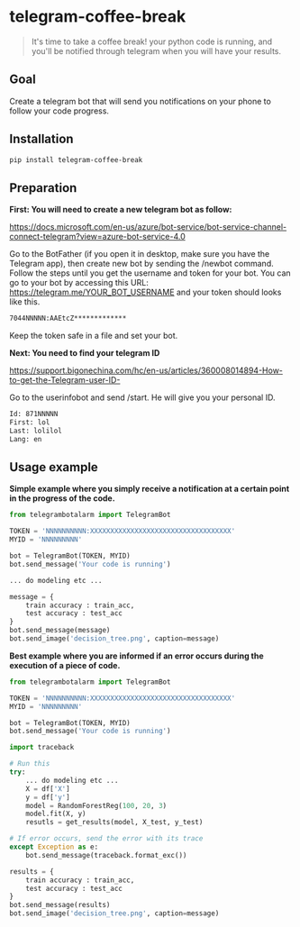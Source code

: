 # telegram-coffee-break
> It's time to take a coffee break! your python code is running, and you'll be notified through telegram when you will have your results.


## Goal

Create a telegram bot that will send you notifications on your phone to follow your code progress.

## Installation

```sh
pip install telegram-coffee-break
```

## Preparation

**First: You will need to create a new telegram bot as follow:**

https://docs.microsoft.com/en-us/azure/bot-service/bot-service-channel-connect-telegram?view=azure-bot-service-4.0

Go to the BotFather (if you open it in desktop, make sure you have the Telegram app), then create new bot by sending the /newbot command. Follow the steps until you get the username and token for your bot. You can go to your bot by accessing this URL: https://telegram.me/YOUR_BOT_USERNAME and your token should looks like this.

```sh
7044NNNNN:AAEtcZ*************
```

Keep the token safe in a file and set your bot.

**Next: You need to find your telegram ID**

https://support.bigonechina.com/hc/en-us/articles/360008014894-How-to-get-the-Telegram-user-ID-

Go to the userinfobot and send /start. He will give you your personal ID.

```sh
Id: 871NNNNN
First: lol
Last: lolilol
Lang: en
```

## Usage example

**Simple example where you simply receive a notification at a certain point in the progress of the code.**

```python
from telegrambotalarm import TelegramBot

TOKEN = 'NNNNNNNNNN:XXXXXXXXXXXXXXXXXXXXXXXXXXXXXXXXXXX'
MYID = 'NNNNNNNNN'

bot = TelegramBot(TOKEN, MYID)
bot.send_message('Your code is running')

... do modeling etc ...

message = {
    train accuracy : train_acc,
    test accuracy : test_acc
}
bot.send_message(message)
bot.send_image('decision_tree.png', caption=message)
```

**Best example where you are informed if an error occurs during the execution of a piece of code.**

```python
from telegrambotalarm import TelegramBot

TOKEN = 'NNNNNNNNNN:XXXXXXXXXXXXXXXXXXXXXXXXXXXXXXXXXXX'
MYID = 'NNNNNNNNN'

bot = TelegramBot(TOKEN, MYID)
bot.send_message('Your code is running')

import traceback

# Run this
try:
    ... do modeling etc ...
    X = df['X']
    y = df['y']
    model = RandomForestReg(100, 20, 3)
    model.fit(X, y)
    resutls = get_results(model, X_test, y_test)

# If error occurs, send the error with its trace
except Exception as e:
    bot.send_message(traceback.format_exc())

results = {
    train accuracy : train_acc,
    test accuracy : test_acc
}
bot.send_message(results)
bot.send_image('decision_tree.png', caption=message)
```
